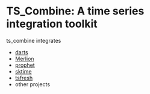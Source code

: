 # TS_Combine: A time series integration toolkit
ts_combine integrates 
- [darts](repos/darts/README.md)
- [Merlion](repos/Merlion/README.md)
- [prophet](repos/prophet/README.md)
- [sktime](repos/sktime/README.md)
- [tsfresh](repos/tsfresh/README.md)
- other projects

